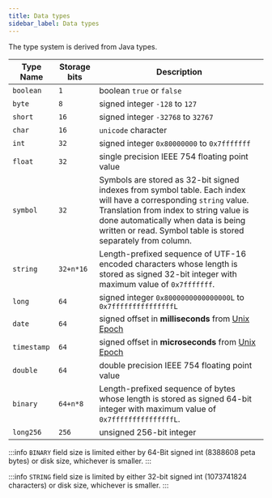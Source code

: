 ```yaml
---
title: Data types
sidebar_label: Data types
---
```


The type system is derived from Java types.

| Type Name   | Storage bits | Description                                                                                                                                                                                                                                                         |
| ----------- | ------------ | ------------------------------------------------------------------------------------------------------------------------------------------------------------------------------------------------------------------------------------------------------------------- |
| `boolean`   | `1`          | boolean `true` or `false`                                                                                                                                                                                                                                           |
| `byte`      | `8`          | signed integer `-128` to `127`                                                                                                                                                                                                                                      |
| `short`     | `16`         | signed integer `-32768` to `32767`                                                                                                                                                                                                                                  |
| `char`      | `16`         | `unicode` character                                                                                                                                                                                                                                                 |
| `int`       | `32`         | signed integer `0x80000000` to `0x7fffffff`                                                                                                                                                                                                                         |
| `float`     | `32`         | single precision IEEE 754 floating point value                                                                                                                                                                                                                      |
| `symbol`    | `32`         | Symbols are stored as 32-bit signed indexes from symbol table. Each index will have a corresponding `string` value. Translation from index to string value is done automatically when data is being written or read. Symbol table is stored separately from column. |
| `string`    | `32+n*16`    | Length-prefixed sequence of UTF-16 encoded characters whose length is stored as signed 32-bit integer with maximum value of `0x7fffffff`.                                                                                                                           |
| `long`      | `64`         | signed integer `0x8000000000000000L` to `0x7fffffffffffffffL`                                                                                                                                                                                                       |
| `date`      | `64`         | signed offset in **milliseconds** from [Unix Epoch](https://en.wikipedia.org/wiki/Unix_time)                                                                                                                                                                        |
| `timestamp` | `64`         | signed offset in **microseconds** from [Unix Epoch](https://en.wikipedia.org/wiki/Unix_time)                                                                                                                                                                        |
| `double`    | `64`         | double precision IEEE 754 floating point value                                                                                                                                                                                                                      |
| `binary`    | `64+n*8`     | Length-prefixed sequence of bytes whose length is stored as signed 64-bit integer with maximum value of `0x7fffffffffffffffL`.                                                                                                                                      |
| `long256`   | `256`        | unsigned 256-bit integer                                                                                                                                                                                                                                            |

:::info
`BINARY` field size is limited either by 64-Bit signed int (8388608 peta
bytes) or disk size, whichever is smaller.
:::

:::info
`STRING` field size is limited by either 32-bit signed int (1073741824
characters) or disk size, whichever is smaller.
:::
